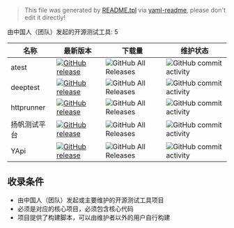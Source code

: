 > This file was generated by [README.tpl](README.tpl) via [yaml-readme](https://github.com/LinuxSuRen/yaml-readme), please don't edit it directly!

由中国人（团队）发起的开源测试工具: 5

| 名称 | 最新版本 | 下载量 | 维护状态 |
|---|---|---|---|
| atest | [![GitHub release](https://img.shields.io/github/release/linuxsuren/api-testing.svg?label=release)](https://github.com/linuxsuren/api-testing/releases/latest) | ![GitHub All Releases](https://img.shields.io/github/downloads/linuxsuren/api-testing/total) | ![GitHub commit activity](https://img.shields.io/github/commit-activity/m/linuxsuren/api-testing) |
| deeptest | [![GitHub release](https://img.shields.io/github/release/deeptest-com/deeptest.svg?label=release)](https://github.com/deeptest-com/deeptest/releases/latest) | ![GitHub All Releases](https://img.shields.io/github/downloads/deeptest-com/deeptest/total) | ![GitHub commit activity](https://img.shields.io/github/commit-activity/m/deeptest-com/deeptest) |
| httprunner | [![GitHub release](https://img.shields.io/github/release/httprunner/httprunner.svg?label=release)](https://github.com/httprunner/httprunner/releases/latest) | ![GitHub All Releases](https://img.shields.io/github/downloads/httprunner/httprunner/total) | ![GitHub commit activity](https://img.shields.io/github/commit-activity/m/httprunner/httprunner) |
| 扬帆测试平台 | [![GitHub release](https://img.shields.io/github/release/test-instructor/yangfan.svg?label=release)](https://github.com/test-instructor/yangfan/releases/latest) | ![GitHub All Releases](https://img.shields.io/github/downloads/test-instructor/yangfan/total) | ![GitHub commit activity](https://img.shields.io/github/commit-activity/m/test-instructor/yangfan) |
| YApi | [![GitHub release](https://img.shields.io/github/release/YMFE/yapi.svg?label=release)](https://github.com/YMFE/yapi/releases/latest) | ![GitHub All Releases](https://img.shields.io/github/downloads/YMFE/yapi/total) | ![GitHub commit activity](https://img.shields.io/github/commit-activity/m/YMFE/yapi) |

## 收录条件

* 由中国人（团队）发起或主要维护的开源测试工具项目
* 必须是对应的核心项目，必须包含核心代码
* 项目提供了构建脚本，可以由维护者以外的用户自行构建

